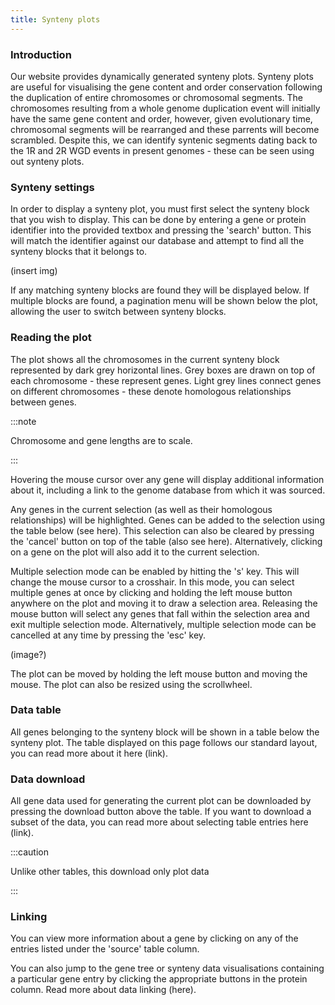 ```yaml
---
title: Synteny plots
---
```


### Introduction

Our website provides dynamically generated synteny plots. Synteny plots are useful for visualising the gene content and order conservation following the duplication of entire chromosomes or chromosomal segments. The chromosomes resulting from a whole genome duplication event will initially have the same gene content and order, however, given evolutionary time, chromosomal segments will be rearranged and these parrents will become scrambled. Despite this, we can identify syntenic segments dating back to the 1R and 2R WGD events in present genomes - these can be seen using out synteny plots.

### Synteny settings

In order to display a synteny plot, you must first select the synteny block that you wish to display. This can be done by entering a gene or protein identifier into the provided textbox and pressing the 'search' button. This will match the identifier against our database and attempt to find all the synteny blocks that it belongs to.

(insert img)

If any matching synteny blocks are found they will be displayed below. If multiple blocks are found, a pagination menu will be shown below the plot, allowing the user to switch between synteny blocks.

### Reading the plot

The plot shows all the chromosomes in the current synteny block represented by dark grey horizontal lines. Grey boxes are drawn on top of each chromosome - these represent genes. Light grey lines connect genes on different chromosomes - these denote homologous relationships between genes.

:::note

Chromosome and gene lengths are to scale.

:::

Hovering the mouse cursor over any gene will display additional information about it, including a link to the genome database from which it was sourced.

Any genes in the current selection (as well as their homologous relationships) will be highlighted. Genes can be added to the selection using the table below (see here). This selection can also be cleared by pressing the 'cancel' button on top of the table (also see here). Alternatively, clicking on a gene on the plot will also add it to the current selection.

Multiple selection mode can be enabled by hitting the 's' key. This will change the mouse cursor to a crosshair. In this mode, you can select multiple genes at once by clicking and holding the left mouse button anywhere on the plot and moving it to draw a selection area. Releasing the mouse button will select any genes that fall within the selection area and exit multiple selection mode. Alternatively, multiple selection mode can be cancelled at any time by pressing the 'esc' key.

(image?)

The plot can be moved by holding the left mouse button and moving the mouse. The plot can also be resized using the scrollwheel.

### Data table

All genes belonging to the synteny block will be shown in a table below the synteny plot. The table displayed on this page follows our standard layout, you can read more about it here (link).

### Data download

All gene data used for generating the current plot can be downloaded by pressing the download button above the table. If you want to download a subset of the data, you can read more about selecting table entries here (link).

:::caution

Unlike other tables, this download only plot data

:::

### Linking

You can view more information about a gene by clicking on any of the entries listed under the 'source' table column.

You can also jump to the gene tree or synteny data visualisations containing a particular gene entry by clicking the appropriate buttons in the protein column. Read more about data linking (here).
